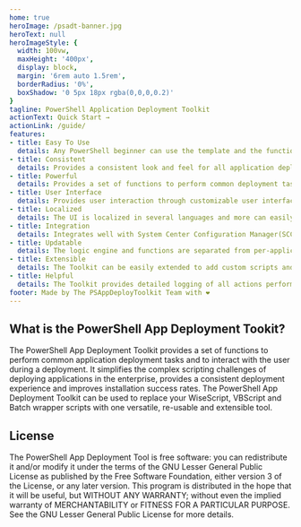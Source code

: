 ```yaml
---
home: true
heroImage: /psadt-banner.jpg
heroText: null
heroImageStyle: {
  width: 100vw,
  maxHeight: '400px',
  display: block,
  margin: '6rem auto 1.5rem',
  borderRadius: '0%',
  boxShadow: '0 5px 18px rgba(0,0,0,0.2)'
}
tagline: PowerShell Application Deployment Toolkit
actionText: Quick Start →
actionLink: /guide/
features:
- title: Easy To Use
  details: Any PowerShell beginner can use the template and the functions provided with the Toolkit to perform application deployments
- title: Consistent
  details: Provides a consistent look and feel for all application deployments, regardless of complexity.
- title: Powerful
  details: Provides a set of functions to perform common deployment tasks, such as installing or uninstalling multiple applications, prompting users to close apps, setting registry keys, copying files, etc.
- title: User Interface
  details: Provides user interaction through customizable user interface dialogs boxes, progress dialogs and balloon tip notifications.
- title: Localized
  details: The UI is localized in several languages and more can easily be added using the XML configuration file.
- title: Integration
  details: Integrates well with System Center Configuration Manager(SCCM); provides installation and uninstallation deployment types with options on how to handle exit codes, such as supressing reboots or returning a fast retry code. The toolkit also supports logging in CMTrace-compatible format.
- title: Updatable
  details: The logic engine and functions are separated from per-application scripts, so that you can update the toolkit when a new version is released and maintain backwards compatibility with your deployment scripts.
- title: Extensible
  details: The Toolkit can be easily extended to add custom scripts and functions.
- title: Helpful
  details: The Toolkit provides detailed logging of all actions performed and even includes a graphical console to browse the help documentation for the Toolkit functions.
footer: Made by The PSAppDeployToolkit Team with ❤️
---
```


## What is the PowerShell App Deployment Tookit?

The PowerShell App Deployment Toolkit provides a set of functions to perform common application deployment tasks and to interact with the user during a deployment. It simplifies the complex scripting challenges of deploying applications in the enterprise, provides a consistent deployment experience and improves installation success rates.
The PowerShell App Deployment Toolkit can be used to replace your WiseScript, VBScript and Batch wrapper scripts with one versatile, re-usable and extensible tool.

## License

The PowerShell App Deployment Tool is free software: you can redistribute it and/or modify it under the terms of the GNU Lesser General Public License as published by the Free Software Foundation, either version 3 of the License, or any later version.
This program is distributed in the hope that it will be useful, but WITHOUT ANY WARRANTY; without even the implied warranty of MERCHANTABILITY or FITNESS FOR A PARTICULAR PURPOSE. See the GNU Lesser General Public License for more details.
